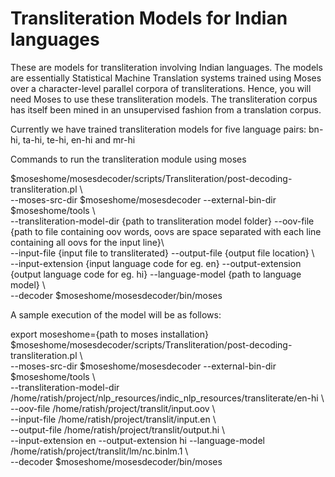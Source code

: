 # Transliteration Models for Indian languages
These are models for transliteration involving Indian languages. 
The models are essentially Statistical Machine Translation systems trained using Moses over a
character-level parallel corpora of transliterations. Hence, you will need Moses to use these transliteration models.
The transliteration corpus has itself been mined in an unsupervised fashion from a translation corpus. 

Currently we have trained transliteration models for five language pairs: bn-hi, ta-hi, te-hi, en-hi and mr-hi

Commands to run the transliteration module using moses

$moseshome/mosesdecoder/scripts/Transliteration/post-decoding-transliteration.pl  \  
--moses-src-dir $moseshome/mosesdecoder --external-bin-dir $moseshome/tools \  
--transliteration-model-dir {path to transliteration model folder} --oov-file {path to file containing oov words, oovs are space separated with each line containing all oovs for the input line}\  
 --input-file {input file to transliterated}  --output-file {output file location} \  
 --input-extension {input language code for eg. en} --output-extension {output language code for eg. hi} --language-model {path to language model} \  
 --decoder $moseshome/mosesdecoder/bin/moses  

A sample execution of the model will be as follows:   

export moseshome={path to moses installation}  
$moseshome/mosesdecoder/scripts/Transliteration/post-decoding-transliteration.pl  \  
--moses-src-dir $moseshome/mosesdecoder --external-bin-dir $moseshome/tools \  
--transliteration-model-dir /home/ratish/project/nlp_resources/indic_nlp_resources/transliterate/en-hi \  
--oov-file /home/ratish/project/translit/input.oov \  
 --input-file /home/ratish/project/translit/input.en  \  
 --output-file /home/ratish/project/translit/output.hi \  
 --input-extension en --output-extension hi --language-model /home/ratish/project/translit/lm/nc.binlm.1 \  
 --decoder $moseshome/mosesdecoder/bin/moses  
